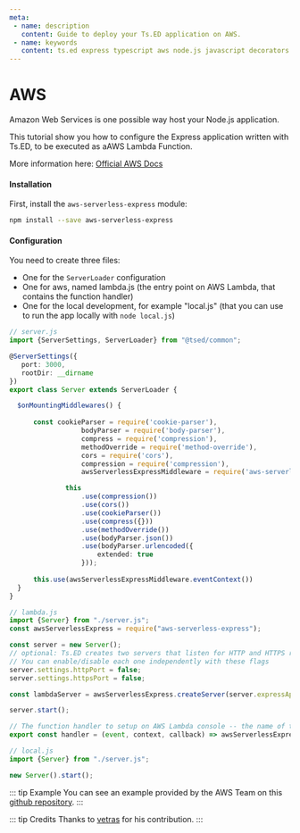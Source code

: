 ```yaml
---
meta:
 - name: description
   content: Guide to deploy your Ts.ED application on AWS.
 - name: keywords
   content: ts.ed express typescript aws node.js javascript decorators
---
```

# AWS

Amazon Web Services is one possible way host your Node.js application.

This tutorial show you how to configure the Express application written with Ts.ED, to be executed as aAWS Lambda Function.

More information here: [Official AWS Docs](http://docs.aws.amazon.com/lambda/latest/dg/welcome.html)

#### Installation

First, install the `aws-serverless-express` module:

```bash
npm install --save aws-serverless-express
```

#### Configuration

You need to create three files:

 - One for the `ServerLoader` configuration
 - One for aws, named lambda.js (the entry point on AWS Lambda, that contains the function handler)
 - One for the local development, for example "local.js" (that you can use to run the app locally with `node local.js`)
 
```typescript
// server.js
import {ServerSettings, ServerLoader} from "@tsed/common";

@ServerSettings({ 
   port: 3000,
   rootDir: __dirname
})
export class Server extends ServerLoader {

  $onMountingMiddlewares() {
      
      const cookieParser = require('cookie-parser'),
                  bodyParser = require('body-parser'),
                  compress = require('compression'),
                  methodOverride = require('method-override'),
                  cors = require('cors'),
                  compression = require('compression'),
                  awsServerlessExpressMiddleware = require('aws-serverless-express/middleware')

              this
                  .use(compression())
                  .use(cors())
                  .use(cookieParser())
                  .use(compress({}))
                  .use(methodOverride())
                  .use(bodyParser.json())
                  .use(bodyParser.urlencoded({
                      extended: true
                  }));
              
      this.use(awsServerlessExpressMiddleware.eventContext())
  }
}
```

```typescript
// lambda.js
import {Server} from "./server.js";
const awsServerlessExpress = require("aws-serverless-express");

const server = new Server();
// optional: Ts.ED creates two servers that listen for HTTP and HTTPS requests respectively.
// You can enable/disable each one independently with these flags
server.settings.httpPort = false;
server.settings.httpsPort = false;

const lambdaServer = awsServerlessExpress.createServer(server.expressApp);

server.start();

// The function handler to setup on AWS Lambda console -- the name of this function must match the one configured on AWS
export const handler = (event, context, callback) => awsServerlessExpress.proxy(lambdaServer, event, context);
```

```typescript
// local.js
import {Server} from "./server.js";

new Server().start();
```
::: tip Example
You can see an example provided by the AWS Team on this [github repository](https://github.com/awslabs/aws-serverless-express/tree/master/example).
:::

::: tip Credits
Thanks to [vetras](https://github.com/vetras) for his contribution.
:::